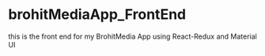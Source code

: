 # brohitMediaApp_FrontEnd
this is the front end for my BrohitMedia App using React-Redux and Material UI
